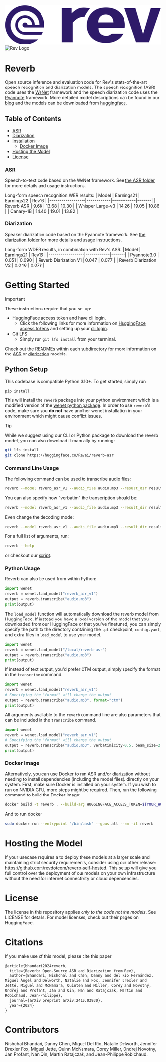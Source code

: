 ![Rev Logo](https://github.com/revdotcom/reverb/blob/main/resources/logo_purple.png#gh-light-mode-only)
![Rev Logo](https://github.com/revdotcom/reverb/blob/main/rresources/logo_white.png#gh-dark-mode-only)
# Reverb
Open source inference and evaluation code for Rev's state-of-the-art speech recognition and diarization models. The speech recognition (ASR) code uses the [WeNet](https://github.com/wenet-e2e/wenet) framework and the speech diarization code uses the [Pyannote](https://github.com/pyannote/pyannote-audio) framework. More detailed model descriptions can be found in our [blog](https://www.rev.com/blog/speech-to-text-technology/introducing-reverb-open-source-asr-diarization) and the models can be downloaded from [huggingface](https://huggingface.co/Revai).

## Table of Contents
- [ASR](#asr)
- [Diarization](#diarization)
- [Installation](#installation)
  - [Docker Image](#docker-image)
- [Hosting the Model](#hosting-the-model)
- [License](#license)

### ASR
Speech-to-text code based on the WeNet framework. See [the ASR folder](https://github.com/revdotcom/reverb/tree/main/asr) for more details and usage instructions.

Long-form speech recognition WER results:
| Model            | Earnings21 | Earnings22 | Rev16 |
|------------------|------------|------------|-------|
| Reverb ASR   |       9.68 |      13.68 | 10.30 |
| Whisper Large-v3 |      14.26 |      19.05 | 10.86 |
| Canary-1B        |      14.40 |      19.01 | 13.82 |

### Diarization
Speaker diarization code based on the Pyannote framework. See [the diarization folder](https://github.com/revdotcom/reverb/tree/main/diarization) for more details and usage instructions.

Long-form WDER results, in combination with Rev's ASR:
| Model            | Earnings21 |  Rev16 |
|------------------|------------|-------|
| Pyannote3.0  |    0.051    |   0.090   |
| Reverb Diarization V1 |      0.047 |   0.077 |
| Reverb Diarization V2 |      0.046 |   0.078 |

# Getting Started <a name="getting-started"></a>
>[!IMPORTANT]
>These instructions require that you set up:
> * HuggingFace access token and have cli login.
>   * Click the following links for more information on [HuggingFace access tokens](https://huggingface.co/docs/hub/security-tokens#user-access-tokens) and setting up your [cli login](https://huggingface.co/docs/huggingface_hub/en/guides/cli#huggingface-cli-login).
> * Git LFS
>   * Simply run `git lfs install` from your terminal.

Check out the READMEs within each subdirectory for more information on the [ASR](asr/README.md) or [diarization](diarization/README.md) models.

## Python Setup <a name="python-setup"></a>
This codebase is compatible Python 3.10+. To get started, simply run
```bash
pip install .
```
This will install the `reverb` package into your python environment which is a modified version of the [wenet python package](https://github.com/wenet-e2e/wenet/tree/main?tab=readme-ov-file#install-python-package). In order to use `reverb`'s code, make sure you **do not** have another wenet installation in your environment which might cause conflict issues.

> [!TIP]
> While we suggest using our CLI or Python package to download the reverb model, you can also download it manually by running:
> ```bash
> git lfs install
> git clone https://huggingface.co/Revai/reverb-asr
> ```

### Command Line Usage
The following command can be used to transcribe audio files:
```bash
reverb --model reverb_asr_v1 --audio_file audio.mp3 --result_dir results
```
You can also specify how "verbatim" the transcription should be:
```bash
reverb --model reverb_asr_v1 --audio_file audio.mp3 --result_dir results --verbatimicity 0.2
```
Even change the decoding mode:
```bash
reverb --model reverb_asr_v1 --audio_file audio.mp3 --result_dir results --modes ctc_prefix_beam_search
```
For a full list of arguments, run:
```bash
reverb --help
```
or checkout our [script](asr/wenet/bin/recognize_wav.py).

### Python Usage
Reverb can also be used from within Python:
```python
import wenet
reverb = wenet.load_model("reverb_asr_v1")
output = reverb.transcribe("audio.mp3")
print(output)
```
The `load_model` function will automatically download the reverb model from HuggingFace.
If instead you have a local version of the model that you downloaded from our HuggingFace or that you've finetuned, you can simply specify the path to the directory containing the `.pt` checkpoint, `config.yaml`, and extra files in `load_model` to use your model.
```python
import wenet
reverb = wenet.load_model("/local/reverb-asr")
output = reverb.transcribe("audio.mp3")
print(output)
```
If instead of text output, you'd prefer CTM output, simply specify the format in the `transcribe` command.
```python
import wenet
reverb = wenet.load_model("reverb_asr_v1")
# Specifying the "format" will change the output
output = reverb.transcribe("audio.mp3", format="ctm")
print(output)
```
All arguments available to the `reverb` command line are also parameters that can be included in the `transcribe` command.
```python
import wenet
reverb = wenet.load_model("reverb_asr_v1")
# Specifying the "format" will change the output
output = reverb.transcribe("audio.mp3", verbatimicity=0.5, beam_size=2, ctc_weight=0.6)
print(output)
```

### Docker Image
Alternatively, you can use Docker to run ASR and/or diarization without needing to install dependencies (including the model files).
directly on your system. First, make sure Docker is installed on your system. If you wish to run
on NVIDIA GPU, more steps might be required.
Then, run the following command to build the Docker image:
```bash
docker build -t reverb . --build-arg HUGGINGFACE_ACCESS_TOKEN=${YOUR_HUGGINGFACE_ACCESS_TOKEN}
```

And to run docker
```bash
sudo docker run --entrypoint "/bin/bash" --gpus all --rm -it reverb
```

# Hosting the Model
If your usecase requires a to deploy these models at a larger scale and maintaining strict
security requirements, consider using our other release: https://github.com/revdotcom/reverb-self-hosted.
This setup will give you full control over the deployment of our models on your own infrastructure
without the need for internet connectivity or cloud dependencies.

# License
The license in this repository applies *only to the code not the models*. See LICENSE for details. For model licenses, check out their pages on HuggingFace.

# Citations
If you make use of this model, please cite this paper
```
@article{bhandari2024reverb,
  title={Reverb: Open-Source ASR and Diarization from Rev},
  author={Bhandari, Nishchal and Chen, Danny and del Río Fernández, Miguel Ángel and Delworth, Natalie and Fox, Jennifer Drexler and Jetté, Miguel and McNamara, Quinten and Miller, Corey and Novotný, Ondřej and Profant, Ján and Qin, Nan and Ratajczak, Martin and Robichaud, Jean-Philippe},
  journal={arXiv preprint arXiv:2410.03930},
  year={2024}
}
```

# Contributors
Nishchal Bhandari, Danny Chen, Miguel Del Rio, Natalie Delworth, Jennifer Drexler Fox, Miguel Jette, Quinn McNamara, Corey Miller, Ondrej Novotny, Jan Profant, Nan Qin, Martin Ratajczak, and Jean-Philippe Robichaud.
